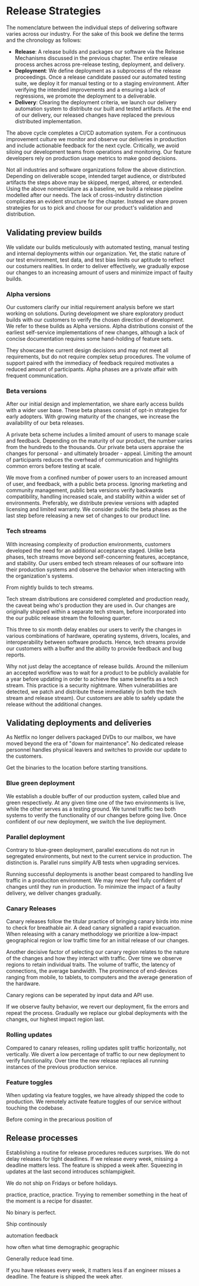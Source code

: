 # Release Strategies

The nomenclature between the individual steps of delivering software varies across our industry. For the sake of this book we define the terms and the chronology as follows:

- **Release**: A release builds and packages our software via the Release Mechanisms discussed in the previous chapter. The entire release process arches across pre-release testing, deployment, and delivery.
- **Deployment**: We define deployment as a subprocess of the release proceedings. Once a release candidate passed our automated testing suite, we deploy it for manual testing or to a staging environment. After verifying the intended improvements and a ensuring a lack of regressions, we promote the deployment to a deliverable.
- **Delivery**: Clearing the deployment criteria, we launch our delivery automation system to distribute our built and tested artifacts. At the end of our delivery, our released changes have replaced the previous distributed implementation.

The above cycle completes a CI/CD automation system. For a continuous improvement culture we monitor and observe our deliveries in production and include actionable feedback for the next cycle. Critically, we avoid siloing our development teams from operations and monitoring. Our feature developers rely on production usage metrics to make good decisions.

Not all industries and software organizations follow the above distinction. Depending on deliverable scope, intended target audience, or distributed artifacts the steps above may be skipped, merged, altered, or extended. Using the above nomenclature as a baseline, we build a release pipeline modelled after our needs. The lack of cross-industry distinction complicates an evident structure for the chapter. Instead we share proven strategies for us to pick and choose for our product's validation and distribution.

## Validating preview builds

We validate our builds meticulously with automated testing, manual testing and internal deployments within our organization. Yet, the static nature of our test environment, test data, and test bias limits our aptitude to reflect our costumers realities. In order to deliver effectively, we gradually expose our changes to an increasing amount of users and minimize impact of faulty builds.

### Alpha versions

Our customers clarify our initial requirement analysis before we start working on solutions. During development we share exploratory product builds with our customers to verify the chosen direction of development. We refer to these builds as Alpha versions. Alpha distributions consist of the earliest self-service implementations of new changes, although a lack of concise documentation requires some hand-holding of feature sets.

They showcase the current design decisions and may not meet all requirements, but do not require complex setup procedures. The volume of support paired with the immediacy of feedback required motivates a reduced amount of participants. Alpha phases are a private affair with frequent communication.

### Beta versions

After our initial design and implementation, we share early access builds with a wider user base. These beta phases consist of opt-in strategies for early adopters. With growing maturity of the changes, we increase the availability of our beta releases.

A private beta scheme includes a limited amount of users to manage scale and feedback. Depending on the maturity of our product, the number varies from the hundreds to the thousands. Our private beta users appraise the changes for personal - and ultimately broader - appeal. Limiting the amount of participants reduces the overhead of communication and highlights common errors before testing at scale.

We move from a confined number of power users to an increased amount of user, and feedback, with a public beta process. Ignoring marketing and community management, public beta versions verify backwards compatibility, handling increased scale, and stability within a wider set of environments. Preferably, we distribute preview versions with adapted licensing and limited warranty. We consider public the beta phases as the last step before releasing a new set of changes to our product line.

### Tech streams

With increasing complexity of production environments, customers developed the need for an additional acceptance staged. Unlike beta phases, tech streams move beyond self-concerning features, acceptance, and stability. Our users embed tech stream releases of our software into their production systems and observe the behavior when interacting with the organization's systems.

From nightly builds to tech streams.

Tech stream distributions are considered completed and production ready, the caveat being who's production they are used in. Our changes are originally shipped within a separate tech stream, before incorporated into the our public release stream the following quarter.

This three to six month delay enables our users to verify the changes in various combinations of hardware, operating systems, drivers, locales, and interoperability between software products. Hence, tech streams provide our customers with a buffer and the ability to provide feedback and bug reports.

Why not just delay the acceptance of release builds. Around the millenium an accepted workflow was to wait for a product to be publicly available for a year before updating in order to achieve the same benefits as a tech stream. This practice is a security nightmare. When vulnerabilities are detected, we patch and distribute these immediately (in both the tech stream and release stream). Our customers are able to safely update the release without the additional changes.


## Validating deployments and deliveries

As Netflix no longer delivers packaged DVDs to our mailbox, we have moved beyond the era of "down for maintenance". No dedicated release personnel handles physical leavers and switches to provide our update to the customers.

Get the binaries to the location before starting transitions.

### Blue green deployment

We establish a double buffer of our production system, called blue and green respectively. At any given time one of the two environments is live, while the other serves as a testing ground. We tunnel traffic two both systems to verify the functionality of our changes before going live. Once confident of our new deployment, we switch the live deployment.

### Parallel deployment

Contrary to blue-green deployment, parallel executions do not run in segregated environments, but next to the current service in production. The distinction is. Parallel runs simplify A/B tests when upgrading services.

Running successful deployments is another beast compared to handling live traffic in a produciton environment. We may never feel fully confident of changes until they run in production. To minimize the impact of a faulty delivery, we deliver changes gradually. 

### Canary Releases

Canary releases follow the titular practice of bringing canary birds into mine to check for breathable air. A dead canary signalled a rapid evacuation. When releasing with a canary methodology we prioritize a low-impact geographical region or low traffic time for an initial release of our changes.

Another decisive factor of selecting our canary region relates to the nature of the changes and how they interact with traffic. Over time we observe regions to retain individual traits. The volume of traffic, the latency of connections, the average bandwidth. The prominence of end-devices ranging from mobile, to tablets, to computers and the average generation of the hardware.

Canary regions can be seperated by input data and API use.

If we observe faulty behavior, we revert our deployment, fix the errors and repeat the process. Gradually we replace our global deployments with the changes, our highest impact region last.

### Rolling updates

Compared to canary releases, rolling updates split traffic horizontally, not vertically. We divert a low percentage of traffic to our new deployment to verify functionality. Over time the new release replaces all running instances of the previous production service.

### Feature toggles

When updating via feature toggles, we have already shipped the code to production. We remotely activate feature toggles of our service without touching the codebase.

Before coming in the precarious position of 

## Release processes

Establishing a routine for release procedures reduces surprises. We do not delay releases for tight deadlines. If we release every week, missing a deadline matters less. The feature is shipped a week after. Squeezing in updates at the last second introduces schlampigkeit.

We do not ship on Fridays or before holidays.

practice, practice, practice. Tryying to remember something in the heat of the moment is a recipe for disaster.

No binary is perfect.

Ship continously



automation
feedback

how often
what time
demographic
geographic

Generally reduce lead time.

If you have releases every week, it matters less if an engineer misses a deadline. The feature is shipped the week after.


